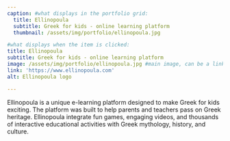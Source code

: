 ```yaml
---
caption: #what displays in the portfolio grid:
  title: Ellinopoula
  subtitle: Greek for kids - online learning platform
  thumbnail: /assets/img/portfolio/ellinopoula.jpg

#what displays when the item is clicked:
title: Ellinopoula
subtitle: Greek for kids - online learning platform
image: /assets/img/portfolio/ellinopoula.jpg #main image, can be a link or a file in assets/img/portfolio
link: 'https://www.ellinopoula.com'
alt: Ellinopoula logo

---
```

Ellinopoula is a unique e-learning platform designed to make Greek for kids exciting. The platform was built to help parents and teachers pass on Greek heritage. Ellinopoula integrate fun games, engaging videos, and thousands of interactive educational activities with Greek mythology, history, and culture.

<!-- optional info list (delete if not using):

{:.list-inline}
- Date:
- Client:
- Category: -->
